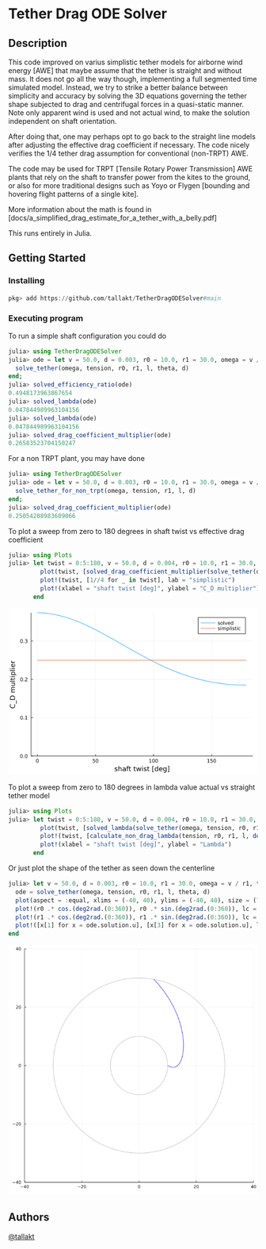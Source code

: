 # Tether Drag ODE Solver

## Description

This code improved on varius simplistic tether models for airborne wind energy
[AWE] that maybe assume that the tether is straight and without mass. It does
not go all the way though, implementing a full segmented time simulated model.
Instead, we try to strike a better balance between simplicity and accuracy by
solving the 3D equations governing the tether shape subjected to drag and
centrifugal forces in a quasi-static manner. Note only apparent wind is used
and not actual wind, to make the solution independent on shaft orientation.

After doing that, one may perhaps opt to go back to the straight line models
after adjusting the effective drag coefficient if necessary. The code nicely
verifies the 1/4 tether drag assumption for conventional (non-TRPT) AWE.

The code may be used for TRPT [Tensile Rotary Power Transmission] AWE plants
that rely on the shaft to transfer power from the kites to the ground, or also
for more traditional designs such as Yoyo or Flygen [bounding and hovering
flight patterns of a single kite].

More information about the math is found in
[docs/a_simplified_drag_estimate_for_a_tether_with_a_belly.pdf]

This runs entirely in Julia.

## Getting Started

### Installing

```julia
pkg> add https://github.com/tallakt/TetherDragODESolver#main
````

### Executing program

To run a simple shaft configuration you could do

```julia
julia> using TetherDragODESolver
julia> ode = let v = 50.0, d = 0.003, r0 = 10.0, r1 = 30.0, omega = v / r1, tension = 5000.0, l = 200.0, theta = deg2rad(90)
  solve_tether(omega, tension, r0, r1, l, theta, d)
end;
julia> solved_efficiency_ratio(ode)
0.4948173963867654
julia> solved_lambda(ode)
0.047844989963104156
julia> solved_lambda(ode)
0.047844989963104156
julia> solved_drag_coefficient_multiplier(ode)
0.26583523704150247
```


For a non TRPT plant, you may have done

```julia
julia> using TetherDragODESolver
julia> ode = let v = 50.0, d = 0.003, r0 = 10.0, r1 = 30.0, omega = v / r1, tension = 5000.0, l = 200.0, theta = deg2rad(90)
  solve_tether_for_non_trpt(omega, tension, r1, l, d)
end;
julia> solved_drag_coefficient_multiplier(ode)
0.25054208983609066
```


To plot a sweep from zero to 180 degrees in shaft twist vs effective drag coefficient

```julia
julia> using Plots
julia> let twist = 0:5:180, v = 50.0, d = 0.004, r0 = 10.0, r1 = 30.0, omega = v / r1, tension = 5000.0, l = 150.0
         plot(twist, [solved_drag_coefficient_multiplier(solve_tether(omega, tension, r0, r1, l, deg2rad(tw), d)) for tw in twist], ylims = (0, Inf), lab = "solved")
         plot!(twist, [1//4 for _ in twist], lab = "simplistic")
         plot!(xlabel = "shaft twist [deg]", ylabel = "C_D multiplier")
       end
```

![The plot as produced by the code above](images/plot1.png "Effectivce drag coeff vs shaft twist")


To plot a sweep from zero to 180 degrees in lambda value actual vs straight tether model

```julia
julia> using Plots
julia> let twist = 0:5:180, v = 50.0, d = 0.004, r0 = 10.0, r1 = 30.0, omega = v / r1, tension = 5000.0, l = 150.0
         plot(twist, [solved_lambda(solve_tether(omega, tension, r0, r1, l, deg2rad(tw), d)) for tw in twist], ylims = (0, Inf), lab = "solved")
         plot!(twist, [calculate_non_drag_lambda(tension, r0, r1, l, deg2rad(tw)) for tw in twist], ylims = (0, Inf), lab = "simplistic")
         plot!(xlabel = "shaft twist [deg]", ylabel = "Lambda")
       end
```


Or just plot the shape of the tether as seen down the centerline

```julia
julia> let v = 50.0, d = 0.003, r0 = 10.0, r1 = 30.0, omega = v / r1, tension = 2000.0, l = 400.0, theta = deg2rad(80)
  ode = solve_tether(omega, tension, r0, r1, l, theta, d)
  plot(aspect = :equal, xlims = (-40, 40), ylims = (-40, 40), size = (700, 700), legend = false)
  plot!(r0 .* cos.(deg2rad.(0:360)), r0 .* sin.(deg2rad.(0:360)), lc = :gray70)
  plot!(r1 .* cos.(deg2rad.(0:360)), r1 .* sin.(deg2rad.(0:360)), lc = :gray70)
  plot!([x[1] for x = ode.solution.u], [x[3] for x = ode.solution.u], lc = :blue)
end
```

![The plot as produced by the code above](images/plot3.png "The shape of a TRPT tether with little tension")

## Authors

[@tallakt](https://twitter.com/tallakt)
